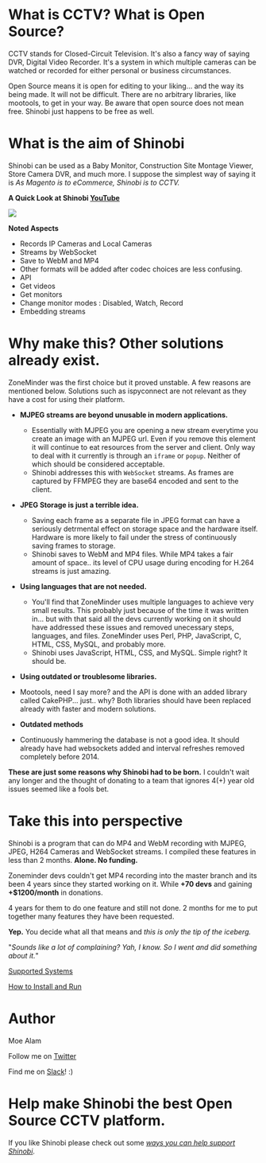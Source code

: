 # What is CCTV? What is Open Source?
CCTV stands for Closed-Circuit Television. It's also a fancy way of saying DVR, Digital Video Recorder. It's a system in which multiple cameras can be watched or recorded for either personal or business circumstances.

Open Source means it is open for editing to your liking... and the way its being made. It will not be difficult. There are no arbitrary libraries, like mootools, to get in your way. Be aware that open source does not mean free. Shinobi just happens to be free as well.

# What is the aim of Shinobi
Shinobi can be used as a Baby Monitor, Construction Site Montage Viewer, Store Camera DVR, and much more. I suppose the simplest way of saying it is *As Magento is to eCommerce, Shinobi is to CCTV.*

**A Quick Look at Shinobi <a href="https://www.youtube.com/watch?v=Z2hr5E8w8Q8">YouTube</a>**

<img src="https://github.com/moeiscool/Shinobi/raw/master/web/libs/img/demo.gif">

**Noted Aspects**
- Records IP Cameras and Local Cameras
- Streams by WebSocket
- Save to WebM and MP4
 - Other formats will be added after codec choices are less confusing.
- API
 - Get videos
 - Get monitors
 - Change monitor modes : Disabled, Watch, Record
 - Embedding streams

# Why make this? Other solutions already exist.

ZoneMinder was the first choice but it proved unstable. A few reasons are mentioned below. Solutions such as ispyconnect are not relevant as they have a cost for using their platform.

- **MJPEG streams are beyond unusable in modern applications.**
    - Essentially with MJPEG you are opening a new stream everytime you create an image with an MJPEG url. Even if you remove this element it will continue to eat resources from the server and client. Only way to deal with it currently is through an `iframe` or `popup`. Neither of which should be considered acceptable.
    - Shinobi addresses this with `WebSocket` streams. As frames are captured by FFMPEG they are base64 encoded and sent to the client.
    
- **JPEG Storage is just a terrible idea.**
    - Saving each frame as a separate file in JPEG format can have a seriously detrmental effect on storage space and the hardware itself. Hardware is more likely to fail under the stress of continuously saving frames to storage.
    - Shinobi saves to WebM and MP4 files. While MP4 takes a fair amount of space.. its level of CPU usage during encoding for H.264 streams is just amazing.

- **Using languages that are not needed.**
    - You'll find that ZoneMinder uses multiple languages to achieve very small results. This probably just because of the time it was written in... but with that said all the devs currently working on it should have addressed these issues and removed unecessary steps, languages, and files. ZoneMinder uses Perl, PHP, JavaScript, C, HTML, CSS, MySQL, and probably more.
    - Shinobi uses JavaScript, HTML, CSS, and MySQL. Simple right? It should be.

- **Using outdated or troublesome libraries.**
 - Mootools, need I say more? and the API is done with an added library called CakePHP... just.. why? Both libraries should have been replaced already with faster and modern solutions.

- **Outdated methods**
 - Continuously hammering the database is not a good idea. It should already have had websockets added and interval refreshes removed completely before 2014.

**These are just some reasons why Shinobi had to be born.** I couldn't wait any longer and the thought of donating to a team that ignores 4(+) year old issues seemed like a fools bet.

# Take this into perspective
Shinobi is a program that can do MP4 and WebM recording with MJPEG, JPEG, H264 Cameras and WebSocket streams. I compiled these features in less than 2 months. **Alone. No funding.**

Zoneminder devs couldn't get MP4 recording into the master branch and its been 4 years since they started working on it. While **+70 devs** and gaining **+$1200/month** in donations.

4 years for them to do one feature and still not done. 2 months for me to put together many features they have been requested.

**Yep.** You decide what all that means and *this is only the tip of the iceberg.*

"*Sounds like a lot of complaining? Yah, I know. So I went and did something about it.*"

<a href="https://github.com/moeiscool/Shinobi/wiki/Supported-Systems">Supported Systems</a>

<a href="https://github.com/moeiscool/Shinobi/wiki/Install">How to Install and Run</a>


# Author

Moe Alam

Follow me on <a href="https://twitter.com/moe_alam">Twitter</a>

Find me on <a href="https://shinobicctv.herokuapp.com/">Slack</a>! :) 

# Help make Shinobi the best Open Source CCTV platform.

If you like Shinobi please check out some *<a href="https://github.com/moeiscool/Shinobi/wiki/Support-Shinobi">ways you can help support Shinobi</a>*.

